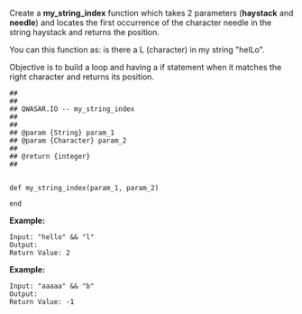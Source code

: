 Create a ****my_string_index**** function which takes 2 parameters (****haystack**** and ****needle****) and locates the first occurrence of the character needle in the string haystack and returns the position.

You can this function as: is there a L (character) in my string "helLo".

Objective is to build a loop and having a if statement when it matches the right character and returns its position.

	##
	##
	## QWASAR.IO -- my_string_index
	##
	##
	## @param {String} param_1
	## @param {Character} param_2
	##
	## @return {integer}
	##
	
	
	def my_string_index(param_1, param_2)
	
	end

****Example:****

	Input: "hello" && "l"
	Output: 
	Return Value: 2

****Example:****

	Input: "aaaaa" && "b"
	Output: 
	Return Value: -1

